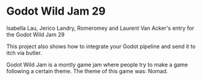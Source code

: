 # Godot Wild Jam 29

Isabella Lau, Jerico Landry, Romeromey and Laurent Van Acker's entry for the Godot Wild Jam 29

This project also shows how to integrate your Godot pipeline and send it to itch via butler.

Godot Wild Jam is a montly game jam where people try to make a game following a certain theme. The theme of this game was: Nomad.
